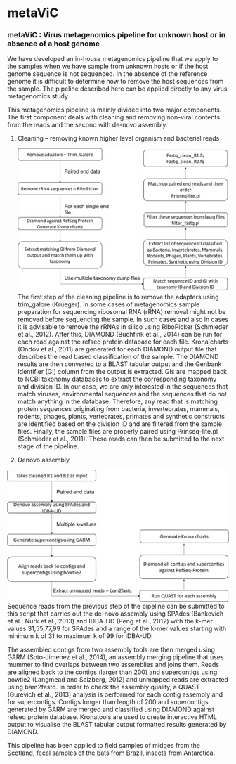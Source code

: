 # metaViC 
<html>
<head>
<h3>
metaViC : Virus metagenomics pipeline for unknown host or in absence of a host genome
</h3>
</head>

<body>
<p> We have developed an in-house metagenomics pipeline that we apply to the samples when we have sample from unknown hosts or if the host genome sequence is not sequenced. In the absence of the reference genome it is difficult to determine how to remove the host sequences from the sample. The pipeline described here can be applied directly to any virus metagenomics study. </p>
<p></p>
<p> This metagenomics pipeline is mainly divided into two major components. The first component deals with cleaning and removing non-viral contents from the reads and the second with de-novo assembly. </p>
<ol type="1">
  <li>Cleaning – removing known higher level organism and bacterial reads</li>
<p> </p>
<img align="left" src="images/Metagenomicspipeline1.png"/>
<p></p>
<p>
The first step of the cleaning pipeline is to remove the adapters using trim_galore (Krueger). In some cases of metagenomics sample preparation for sequencing ribosomal RNA (rRNA) removal might not be removed before sequencing the sample. In such cases and also in cases it is advisable to remove the rRNAs in silico using RiboPicker (Schmieder et al., 2012). After this, DIAMOND (Buchfink et al., 2014) can be run for each read against the refseq protein database for each file. Krona charts (Ondov et al., 2011) are generated for each DIAMOND output file that describes the read based classification of the sample. The DIAMOND results are then converted to a BLAST tabular output and the Genbank Identifier (GI) column from the output is extracted. GIs are mapped back to NCBI taxonomy databases to extract the corresponding taxonomy and division ID. In our case, we are only interested in the sequences that match viruses, environmental sequences and the sequences that do not match anything in the database. Therefore, any read that is matching protein sequences originating from bacteria, invertebrates, mammals, rodents, phages, plants, vertebrates, primates and synthetic constructs are identified based on the division ID and are filtered from the sample files. Finally, the sample files are properly paired using Prinseq-lite.pl (Schmieder et al., 2011). These reads can then be submitted to the next stage of the pipeline.
</p>
<p> </p>
  <li>Denovo assembly</li>
</ol>
<img align="left" src="images/Metagenomicspipeline2.png"/>
<p></p>
<p>
Sequence reads from the previous step of the pipeline can be submitted to this script that carries out the de-novo assembly using SPAdes (Bankevich et al.; Nurk et al., 2013) and IDBA-UD (Peng et al., 2012) with the k-mer values 31,55,77,99 for SPAdes and a range of the k-mer values starting with minimum k of 31 to maximum k of 99 for IDBA-UD.
</p>
<p>
The assembled contigs from two assembly tools are then merged using GARM (Soto-Jimenez et al., 2014), an assembly merging pipeline that uses mummer to find overlaps between two assemblies and joins them. Reads are aligned back to the contigs (larger than 200) and supercontigs using bowtie2 (Langmead and Salzberg, 2012) and unmapped reads are extracted using bam2fastq. In order to check the assembly quality, a QUAST (Gurevich et al., 2013) analysis is performed for each contig assembly and for supercontigs. Contigs longer than length of 200 and supercontigs generated by GARM are merged and classified using DIAMOND against refseq protein database. Kronatools are used to create interactive HTML output to visualise the BLAST tabular output formatted results generated by DIAMOND.
</p>
<p> 
This pipeline has been applied to field samples of midges from the Scotland, fecal samples of the bats from Brazil, insects from Antarctica.
</p>
</body>
</html>

</body>
</html>

